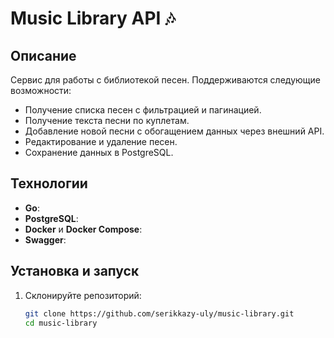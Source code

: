 # Music Library API 🎶

## Описание
Сервис для работы с библиотекой песен. Поддерживаются следующие возможности:
- Получение списка песен с фильтрацией и пагинацией.
- Получение текста песни по куплетам.
- Добавление новой песни с обогащением данных через внешний API.
- Редактирование и удаление песен.
- Сохранение данных в PostgreSQL.

## Технологии
- **Go**: 
- **PostgreSQL**:
- **Docker** и **Docker Compose**: 
- **Swagger**: 

## Установка и запуск

1. Склонируйте репозиторий:
   ```bash
   git clone https://github.com/serikkazy-uly/music-library.git
   cd music-library